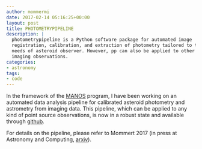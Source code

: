 ```yaml
---
author: mommermi
date: 2017-02-14 05:16:25+00:00
layout: post
title: PHOTOMETRYPIPELINE
description: |
  photometrypipeline is a Python software package for automated image
  registration, calibration, and extraction of photometry tailored to the
  needs of asteroid observer. However, pp can also be applied to other
  imaging observations.
categories:
- astronomy
tags:
- code
---
```


In the framework of the [MANOS](https://manosobs.wordpress.com/) program, I have been working on an automated data analysis pipeline for calibrated asteroid photometry and astrometry from imaging data. This pipeline, which can be applied to any kind of point source observations, is now in a robust state and available through [github](https://github.com/mommermi/photometrypipeline).

For details on the pipeline, please refer to Mommert 2017 (in press at Astronomy and Computing, [arxiv](http://adsabs.harvard.edu/abs/2017arXiv170200834M)).
